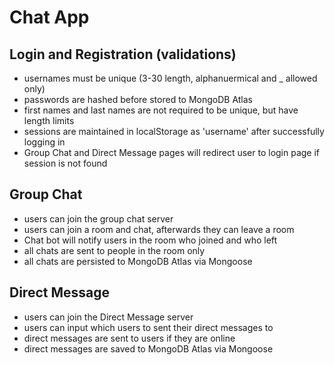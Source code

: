 # Chat App

## Login and Registration (validations)
- usernames must be unique (3-30 length, alphanuermical and  _ allowed only)
- passwords are hashed before stored to MongoDB Atlas
- first names and last names are not required to be unique, but have length limits
- sessions are maintained in localStorage as 'username' after successfully logging in
- Group Chat and Direct Message pages will redirect user to login page if session is not found
## Group Chat
- users can join the group chat server
- users can join a room and chat, afterwards they can leave a room
- Chat bot will notify users in the room who joined and who left
- all chats are sent to people in the room only
- all chats are persisted to MongoDB Atlas via Mongoose

## Direct Message
- users can join the Direct Message server
- users can input which users to sent their direct messages to
- direct messages are sent to users if they are online
- direct messages are saved to MongoDB Atlas via Mongoose